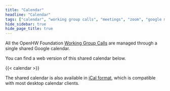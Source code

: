 ```yaml
---
title: "Calendar"
headline: "Calendar"
tags: ["calendar", "working group calls", "meetings", "zoom", "google meet", "MCU Talk"]
hide_sidebar: true
hide_page_title: true
---
```


All the OpenHW Foundation [Working Group Calls](https://calendar.google.com/calendar/u/0/r?cid=meetings@openhwgroup.org) 
are managed through a single shared Google calendar.  

You can find a web version of this shared calendar below.  

{{< calendar >}}

The shared calendar is also available in [iCal format](https://calendar.google.com/calendar/ical/meetings%40openhwgroup.org/public/basic.ics), 
which is compatible with most desktop calendar clients.

